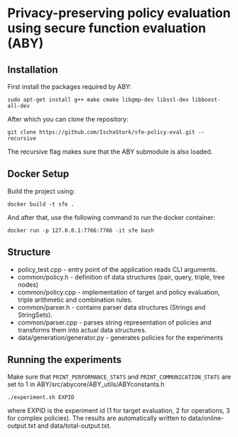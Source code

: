 # Privacy-preserving policy evaluation using secure function evaluation (ABY)

## Installation
First install the packages required by ABY:
```
sudo apt-get install g++ make cmake libgmp-dev libssl-dev libboost-all-dev
```
After which you can clone the repository:
```
git clone https://github.com/IschaStork/sfe-policy-eval.git --recursive
```
The recursive flag makes sure that the ABY submodule is also loaded.

## Docker Setup
Build the project using:
```
docker build -t sfe .
```
And after that, use the following command to run the docker container:
```
docker run -p 127.0.0.1:7766:7766 -it sfe bash
```

## Structure
- policy_test.cpp - entry point of the application reads CLI arguments.
- common/policy.h - definition of data structures (pair, query, triple, tree nodes)
- common/policy.cpp - implementation of target and policy evaluation, triple arithmetic and combination rules.
- common/parser.h - contains parser data structures (Strings and StringSets).
- common/parser.cpp - parses string representation of policies and transforms them into actual data structures.
- data/generation/generator.py - generates policies for the experiments

## Running the experiments

Make sure that ```PRINT_PERFORMANCE_STATS``` and ```PRINT_COMMUNICATION_STATS``` are set to 1 in ABY/src/abycore/ABY_utils/ABYconstants.h

```
./experiment.sh EXPID
```
where EXPID is the experiment id (1 for target evaluation, 2 for operations, 3 for complex policies). 
The results are automatically written to data/online-output.txt and data/total-output.txt.
